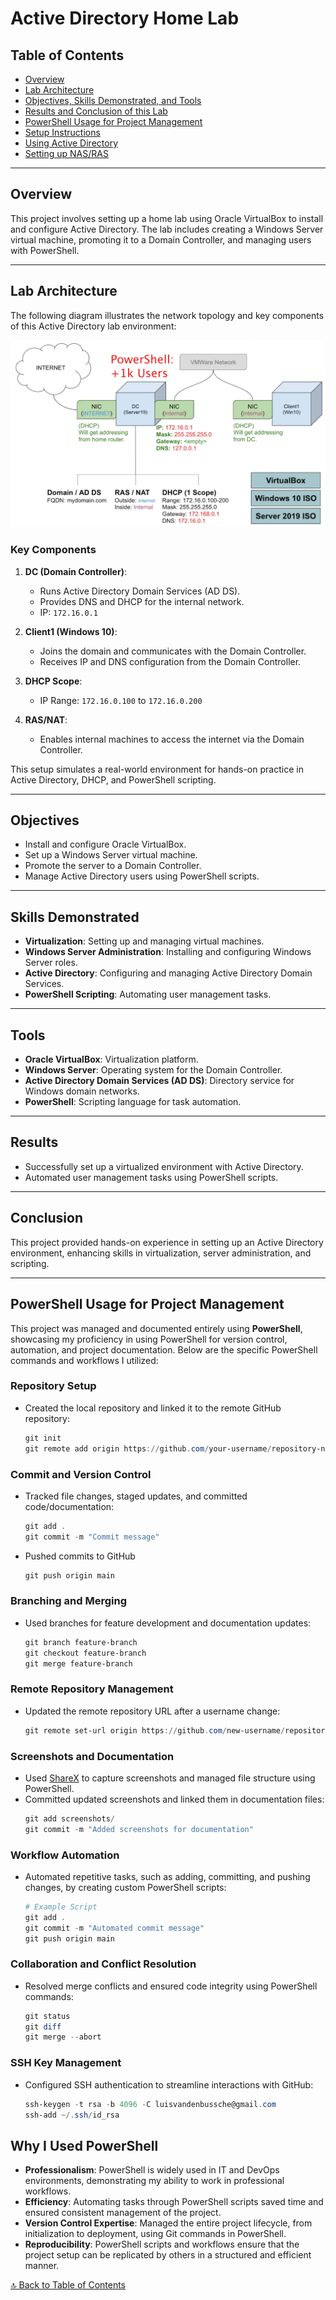 # Active Directory Home Lab

## Table of Contents
- [Overview](#overview)
- [Lab Architecture](#lab-architecture)
- [Objectives, Skills Demonstrated, and Tools](#objectives)
- [Results and Conclusion of this Lab](#results)
- [PowerShell Usage for Project Management](#powershell-usage-for-project-management)
- [Setup Instructions](docs/setup.md)
- [Using Active Directory](docs/usingAD.md)
- [Setting up NAS/RAS](docs/NAT-RAS.md)
---

## Overview
This project involves setting up a home lab using Oracle VirtualBox to install and configure Active Directory. The lab includes creating a Windows Server virtual machine, promoting it to a Domain Controller, and managing users with PowerShell.

---

## Lab Architecture

The following diagram illustrates the network topology and key components of this Active Directory lab environment:

![Network Topology](screenshots/network-topology.png)

### Key Components
1. **DC (Domain Controller)**:
   - Runs Active Directory Domain Services (AD DS).
   - Provides DNS and DHCP for the internal network.
   - IP: `172.16.0.1`

2. **Client1 (Windows 10)**:
   - Joins the domain and communicates with the Domain Controller.
   - Receives IP and DNS configuration from the Domain Controller.

3. **DHCP Scope**:
   - IP Range: `172.16.0.100` to `172.16.0.200`

4. **RAS/NAT**:
   - Enables internal machines to access the internet via the Domain Controller.

This setup simulates a real-world environment for hands-on practice in Active Directory, DHCP, and PowerShell scripting.

---

## Objectives
- Install and configure Oracle VirtualBox.
- Set up a Windows Server virtual machine.
- Promote the server to a Domain Controller.
- Manage Active Directory users using PowerShell scripts.

---

## Skills Demonstrated
- **Virtualization**: Setting up and managing virtual machines.
- **Windows Server Administration**: Installing and configuring Windows Server roles.
- **Active Directory**: Configuring and managing Active Directory Domain Services.
- **PowerShell Scripting**: Automating user management tasks.

---

## Tools
- **Oracle VirtualBox**: Virtualization platform.
- **Windows Server**: Operating system for the Domain Controller.
- **Active Directory Domain Services (AD DS)**: Directory service for Windows domain networks.
- **PowerShell**: Scripting language for task automation.

---

## Results
- Successfully set up a virtualized environment with Active Directory.
- Automated user management tasks using PowerShell scripts.

---

## Conclusion
This project provided hands-on experience in setting up an Active Directory environment, enhancing skills in virtualization, server administration, and scripting.

---

## PowerShell Usage for Project Management

This project was managed and documented entirely using **PowerShell**, showcasing my proficiency in using PowerShell for version control, automation, and project documentation. Below are the specific PowerShell commands and workflows I utilized:

### Repository Setup
- Created the local repository and linked it to the remote GitHub repository:
  ```powershell
  git init
  git remote add origin https://github.com/your-username/repository-name.git

### Commit and Version Control
- Tracked file changes, staged updates, and committed code/documentation:
  ```powershell
  git add .
  git commit -m "Commit message"
- Pushed commits to GitHub
  ```powershell
  git push origin main

### Branching and Merging
- Used branches for feature development and documentation updates:
  ```powershell
  git branch feature-branch
  git checkout feature-branch
  git merge feature-branch

### Remote Repository Management
- Updated the remote repository URL after a username change:
  ```powershell
  git remote set-url origin https://github.com/new-username/repository-name.git

### Screenshots and Documentation
- Used [ShareX](https://getsharex.com/) to capture screenshots and managed file structure using PowerShell.
- Committed updated screenshots and linked them in documentation files:
  ```powershell
  git add screenshots/
  git commit -m "Added screenshots for documentation"

### Workflow Automation
- Automated repetitive tasks, such as adding, committing, and pushing changes, by creating custom PowerShell scripts:
  ```powershell
  # Example Script
  git add .
  git commit -m "Automated commit message"
  git push origin main

### Collaboration and Conflict Resolution
- Resolved merge conflicts and ensured code integrity using PowerShell commands:
  ```powershell
  git status
  git diff
  git merge --abort

### SSH Key Management
- Configured SSH authentication to streamline interactions with GitHub:
  ```powershell
  ssh-keygen -t rsa -b 4096 -C luisvandenbussche@gmail.com
  ssh-add ~/.ssh/id_rsa

## Why I Used PowerShell

- **Professionalism**: PowerShell is widely used in IT and DevOps environments, demonstrating my ability to work in professional workflows.
- **Efficiency**: Automating tasks through PowerShell scripts saved time and ensured consistent management of the project.
- **Version Control Expertise**: Managed the entire project lifecycle, from initialization to deployment, using Git commands in PowerShell.
- **Reproducibility**: PowerShell scripts and workflows ensure that the project setup can be replicated by others in a structured and efficient manner.

[🔝 Back to Table of Contents](#table-of-contents)

